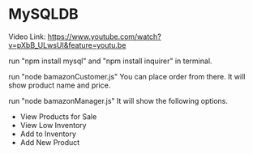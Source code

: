 # MySQLDB

Video Link: https://www.youtube.com/watch?v=pXbB_ULwsUI&feature=youtu.be

run "npm install mysql" and "npm install inquirer" in terminal.

run "node bamazonCustomer.js"
You can place order from there.
It will show product name and price. 

run "node bamazonManager.js"
It will show the following options.

- View Products for Sale
- View Low Inventory
- Add to Inventory
- Add New Product





